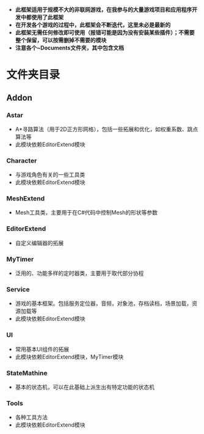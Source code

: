- **此框架适用于规模不大的非联网游戏，在我参与的大量游戏项目和应用程序开发中都使用了此框架**
- **在开发各个游戏的过程中，此框架会不断迭代，这里未必是最新的**
- **此框架无需任何修改即可使用（报错可能是因为没有安装某些插件）；不需要整个保留，可以按需删掉不需要的模块**
- **注意各个~Documents文件夹，其中包含文档**

# 文件夹目录

## Addon

### Astar

- A*寻路算法（用于2D正方形网格），包括一些拓展和优化，如权重系数、跳点算法等
- 此模块依赖EditorExtend模块


### Character

- 与游戏角色有关的一些工具类
- 此模块依赖EditorExtend模块


### MeshExtend

- Mesh工具类，主要用于在C#代码中控制Mesh的形状等参数


### EditorExtend

- 自定义编辑器的拓展


### MyTimer

- 泛用的、功能多样的定时器类，主要用于取代部分协程


### Service

- 游戏的基本框架。包括服务定位器，音频，对象池，存档读档，场景加载，资源加载等
- 此模块依赖EditorExtend模块

### UI

- 常用基本UI组件的拓展
- 此模块依赖EditorExtend模块，MyTimer模块

### StateMathine

- 基本的状态机，可以在此基础上派生出有特定功能的状态机


### Tools

- 各种工具方法
- 此模块依赖EditorExtend模块
